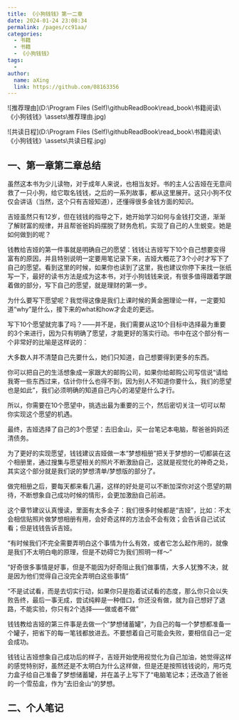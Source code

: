 ```yaml
---
title: 《小狗钱钱》第一二章
date: 2024-01-24 23:08:34
permalink: /pages/cc91aa/
categories:
  - 书籍
  - 书籍
  - 《小狗钱钱》
tags:
  - 
author: 
  name: aXing
  link: https://github.com/08163356
---
```





![推荐理由](D:\Program Files (Self)\githubReadBook\read_book\书籍阅读\《小狗钱钱》\assets\推荐理由.jpg)

![共读日程](D:\Program Files (Self)\githubReadBook\read_book\书籍阅读\《小狗钱钱》\assets\共读日程.jpg)

## 一、第一章第二章总结

虽然这本书为少儿读物，对于成年人来说，也相当友好。书的主人公吉娅在无意间救了一只小狗，给它取名钱钱，之后的一系列故事，都从这里展开。这只小狗不仅仅会讲话（当然，这个只有吉娅知道），还懂得很多金钱方面的知识。

吉娅虽然只有12岁，但在钱钱的指导之下，她开始学习如何与金钱打交道，渐渐了解财富的规律，并且帮爸爸妈妈摆脱了财务危机，实现了自己的人生蜕变。她是如何做到的呢？

钱教给吉娅的第一件事就是明确自己的愿望：钱钱让吉娅写下10个自己想要变得富有的原因，并且特别说明一定要用笔记录下来，吉娅大概花了3个小时才写下了自己的愿望。看到这里的时候，如果你也读到了这里，我也建议你停下来找一张纸写一下，最好的读书方法是成为这本书，对于小狗钱钱来说，有很多值得跟着学跟着做的部分，写下自己的愿望，就是理财的第一步。
<!-- more -->

为什么要写下愿望呢？我觉得这像是我们上课时候的黄金圈理论一样，一定要知道“why”是什么，接下来的what和how才会走的更远。

写下10个愿望就完事了吗？——并不是，我们需要从这10个目标中选择最为重要的3个来进行，因为只有明确了愿望，才能更好的落实行动。书中在这个部分有一个非常好的比喻是这样说的：

大多数人并不清楚自己先要什么，她们只知道，自己想要得到更多的东西。

你可以把自己的生活想象成一家跟大的邮购公司，如果你给邮购公司写信说“请给我寄一些东西过来，估计你什么也得不到，因为别人不知道你要什么，我们的愿望也是如此”，我们必须明确的知道自己内心的渴望是什么才行。

所以，你需要在10个愿望中，挑选出最为重要的三个，然后密切关注一切可以帮你实现这个愿望的机遇。



最终，吉娅选择了自己的3个愿望：去旧金山，买一台笔记本电脑，帮爸爸妈妈还清债务。

为了更好的实现愿望，钱钱建议吉娅做一本“梦想相册”把关于梦想的一切都装在这个相册里，通过搜集与愿望相关的照片不断激励自己，这就是视觉化的神奇之处，其实这个部分就是我们说的梦想清单/梦想版的部分了。

做完相册之后，要每天都来看几遍，这样的好处是可以不断加深你对这个愿望的期待，不断想象自己成功时候的情形，会更加激励自己前进。

这个章节建议认真慢读，里面有太多金子：我们很多时候都是“吉娅”，比如：不太会相信贴照片做梦想相册有用，会好奇这样的方法会不会有效；会告诉自己试试看；但是钱钱告诉吉娅。

“有时候我们不完全需要弄明白这个事情为什么有效，或者它怎么起作用的，就像是我们不太明白电的原理，但是不妨碍它为我们照明一样～”

“好奇很多事情是好事，但是不能因为好奇阻止我们做事情，大多人犹豫不决，就是因为他们觉得自己没完全弄明白这些事情”

“不是试试看，而是去切实行动，如果你只是抱着试试看的态度，那么你只会以失败告终，最后一事无成，尝试纯粹是一种借口，你还没有做，就为自己想好了退路，不能实验，你只有2个选择——做或者不做”

钱钱教给吉娅的第三件事是去做一个“梦想储蓄罐”，为自己的每一个梦想都准备一个罐子，把省下的每一笔钱都放进去。不要想着自己可能会失败，要相信自己一定会成功。

钱钱让吉娅想象自己成功后的样子，吉娅开始使用视觉化为自己加油，她觉得这样的感觉特别好，虽然还是不太明白为什么这样做，但是还是按照钱钱说的，用巧克力盒子给自己准备了梦想储蓄罐，并在盖子上写下了“电脑笔记本；还改造了爸爸的一个雪茄盒，作为”去旧金山“的梦想。

## 二、个人笔记

